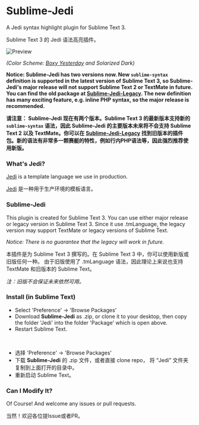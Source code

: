 # Sublime-Jedi

A Jedi syntax highlight plugin for Sublime Text 3.

Sublime Text 3 的 Jedi 语法高亮插件。

![Preview](https://cloud.githubusercontent.com/assets/5101076/22195748/7d07eb00-e184-11e6-8f0e-914aa3fe20bf.png)

*(Color Scheme: [Boxy Yesterday](https://packagecontrol.io/packages/Boxy%20Theme) and Solarized Dark)*

**Notice: Sublime-Jedi has two versions now. New `sublime-syntax` definition is supported in the latest version of Sublime Text 3, so Sublime-Jedi's major release will not support Sublime Text 2 or TextMate in future. You can find the old package at [Sublime-Jedi-Legacy](https://github.com/CyanSalt/Sublime-Jedi-Legacy). The new definition has many exciting feature, e.g. inline PHP syntax, so the major release is recommended.**

**请注意： Sublime-Jedi 现在有两个版本。Sublime Text 3 的最新版本支持新的 `sublime-syntax` 语法，因此 Sublime-Jedi 的主要版本未来将不会支持 Sublime Text 2 以及 TextMate。你可以在 [Sublime-Jedi-Legacy](https://github.com/CyanSalt/Sublime-Jedi-Legacy) 找到旧版本的插件包。新的语法有非常多一颗赛艇的特性，例如行内PHP语法等，因此强烈推荐使用新版。**

### What's Jedi?

[Jedi](https://github.com/baixing/jedi) is a template language we use in production.

[Jedi](https://github.com/baixing/jedi) 是一种用于生产环境的模板语言。

### Sublime-Jedi

This plugin is created for Sublime Text 3. You can use either major release or legacy version in Sublime Text 3.
Since it use .tmLanguage, the legacy version may support TextMate or legacy versions of Sublime Text.

*Notice: There is no guarantee that the legacy will work in future.*

本插件是为 Sublime Text 3 撰写的。在 Sublime Text 3 中，你可以使用新版或旧版任何一种。
由于旧版使用了 .tmLanguage 语法，因此理论上来说也支持 TextMate 和旧版本的 Sublime Text。

*注：旧版不会保证未来依然可用。*

### Install (in Sublime Text)

*  Select 'Preference' -> 'Browse Packages'
*  Download **Sublime-Jedi** as .zip, or clone it to your desktop,
    then copy the folder 'Jedi' into the folder 'Package' which is open above.
*  Restart Sublime Text.

&nbsp;

*  选择 'Preference' -> 'Browse Packages'
*  下载 **Sublime-Jedi** 的 .zip 文件，或者直接 clone repo，
    将 “Jedi” 文件夹复制到上面打开的目录中。
*  重新启动 Sublime Text。

### Can I Modify It?

Of Course! And welcome any issues or pull requests.

当然！欢迎各位提Issue或者PR。
